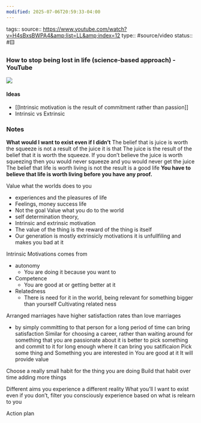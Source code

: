```yaml
---
modified: 2025-07-06T20:59:33-04:00
---
```


tags::
source:: https://www.youtube.com/watch?v=H4sBxsBWPA4&amp;list=LL&amp;index=12
type:: #source/video
status:: #🟨 
### How to stop being lost in life (science-based approach) - YouTube

![](https://www.youtube.com/watch?v=H4sBxsBWPA4&amp;list=LL&amp;index=12)

#### Ideas

- [[Intrinsic motivation is the result of commitment rather than passion]]
- Intrinsic vs Extrinsic 
### **Notes**
**What would I want to exist even if I didn’t**
The belief that is juice is worth the squeeze is not a result of the juice it is that 
The juice is the result of the belief that it is worth the squeeze.
If you don’t believe the juice is worth squeezing then you would never squeeze and you would never get the juice
The belief that life is worth living is not the result is a good life
**You have to believe that life is worth living before you have any proof.**

Value what the worlds does to you
- experiences and the pleasures of life
- Feelings, money success life
- Not the goal
Value what you do to the world
- self determination theory, 
- Intrinsic and extrinsic motivation
- The value of the thing is the reward of the thing is itself
- Our generation is mostly extrinsicly motivations it is unfullfiling  and makes you bad at it

Intrinsic Motivations comes from 
- autonomy
    - You are doing it because you want to
- Competence
    - You are good at or getting better at it
- Relatedness
    - There is need for it in the world, being relevant for something bigger than yourself
		Cultivating related ness

Arranged marriages have higher satisfaction rates than love marriages
- by simply committing to that person for a long period of time can bring satisfaction
Similar for choosing a career, rather than waiting around for something that you are passionate about it is better to pick something and commit to it for long enough where it can bring you satificaion 
Pick some thing and 
Something you are interested in
You are good at it
It will provide value

Choose a really small habit for the thing you are doing
Build that habit over time adding more things


Different aims you experience a different reality
What you’ll I want to exist even if you don’t, filter you consciously experience based on what is relearn to you

Action plan